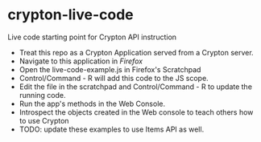 crypton-live-code
=================

Live code starting point for Crypton API instruction

* Treat this repo as a Crypton Application served from a Crypton server. 
* Navigate to this application in *Firefox*
* Open the live-code-example.js in Firefox's Scratchpad 
* Control/Command - R will add this code to the JS scope.
* Edit the file in the scratchpad and Control/Command - R to update the running code.
* Run the app's methods in the Web Console. 
* Introspect the objects created in the Web console to teach others how to use Crypton
* TODO: update these examples to use Items API as well.
